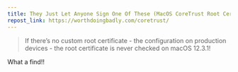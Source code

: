 ```yaml
---
title: They Just Let Anyone Sign One Of These (MacOS CoreTrust Root Certificates)
repost_link: https://worthdoingbadly.com/coretrust/
---
```


> If there’s no custom root certificate - the configuration on production devices - the root certificate is never checked on macOS 12.3.1!

What a find!!
